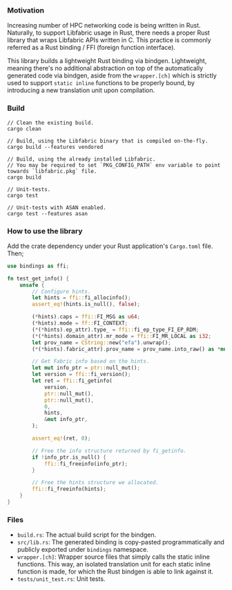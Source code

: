 ### Motivation

Increasing number of HPC networking code is being written in Rust. Naturally, to
support Libfabric usage in Rust, there needs a proper Rust library that wraps
Libfabric APIs written in C. This practice is commonly referred as a Rust
binding / FFI (foreign function interface).

This library builds a lightweight Rust binding via bindgen. Lightweight, meaning
there's no additional abstraction on top of the automatically generated code via
bindgen, aside from the `wrapper.[ch]` which is strictly used to support
`static inline` functions to be properly bound, by introducing a new translation
unit upon compilation.

### Build

```
// Clean the existing build.
cargo clean

// Build, using the Libfabric binary that is compiled on-the-fly.
cargo build --features vendored

// Build, using the already installed Libfabric.
// You may be required to set `PKG_CONFIG_PATH` env variable to point towards `libfabric.pkg` file.
cargo build

// Unit-tests.
cargo test

// Unit-tests with ASAN enabled.
cargo test --features asan
```

### How to use the library

Add the crate dependency under your Rust application's `Cargo.toml` file. Then;

```rust
use bindings as ffi;

fn test_get_info() {
    unsafe {
        // Configure hints.
        let hints = ffi::fi_allocinfo();
        assert_eq!(hints.is_null(), false);

        (*hints).caps = ffi::FI_MSG as u64;
        (*hints).mode = ff::FI_CONTEXT;
        (*(*hints).ep_attr).type_ = ffi::fi_ep_type_FI_EP_RDM;
        (*(*hints).domain_attr).mr_mode = ffi::FI_MR_LOCAL as i32;
        let prov_name = CString::new("efa").unwrap();
        (*(*hints).fabric_attr).prov_name = prov_name.into_raw() as *mut i8;

        // Get Fabric info based on the hints.
        let mut info_ptr = ptr::null_mut();
        let version = ffi::fi_version();
        let ret = ffi::fi_getinfo(
            version,
            ptr::null_mut(),
            ptr::null_mut(),
            0,
            hints,
            &mut info_ptr,
        );

        assert_eq!(ret, 0);

        // Free the info structure returned by fi_getinfo.
        if !info_ptr.is_null() {
            ffi::fi_freeinfo(info_ptr);
        }

        // Free the hints structure we allocated.
        ffi::fi_freeinfo(hints);
    }
}
```

### Files

- `build.rs`: The actual build script for the bindgen.
- `src/lib.rs`: The generated binding is copy-pasted programmatically and
  publicly exported under `bindings` namespace.
- `wrapper.[ch]`: Wrapper source files that simply calls the static inline
  functions. This way, an isolated translation unit for each static inline
  function is made, for which the Rust bindgen is able to link against it.
- `tests/unit_test.rs`: Unit tests.
